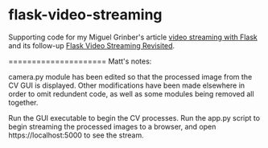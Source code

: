 flask-video-streaming
=====================

Supporting code for my Miguel Grinber's article [video streaming with Flask](http://blog.miguelgrinberg.com/post/video-streaming-with-flask) and its follow-up [Flask Video Streaming Revisited](http://blog.miguelgrinberg.com/post/flask-video-streaming-revisited).

=====================
Matt's notes:

camera.py module has been edited so that the processed image from the CV GUI is displayed. Other modifications have been made elsewhere in order to omit redundent code, as well as some modules being removed all together.

Run the GUI executable to begin the CV processes. Run the app.py script to begin streaming the processed images to a browser, and open https://localhost:5000 to see the stream.
